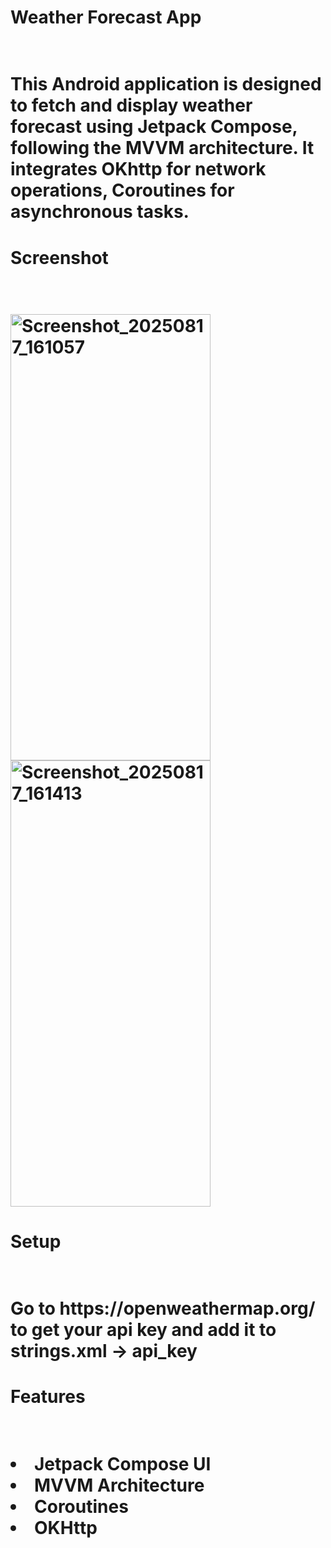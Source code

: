 <H1>Weather Forecast App<H1>
<br>
This Android application is designed to fetch and display weather forecast using Jetpack Compose, following the MVVM architecture. It integrates OKhttp for network operations, Coroutines for asynchronous tasks.
<br>
<H1>Screenshot<H1>
<br>
<img width="320" height="714" alt="Screenshot_20250817_161057" src="https://github.com/user-attachments/assets/279c41d2-3997-4c06-9a92-e9f168f13b12" />
<img width="320" height="714" alt="Screenshot_20250817_161413" src="https://github.com/user-attachments/assets/11d2fc2b-695e-470a-9a4a-6f97e46dbb08" />
<br>
<H1>Setup<H1>
<br>
Go to https://openweathermap.org/ to get your api key and add it to strings.xml -> api_key
<br>
<H1>Features<H1>
<br>
<li><strong>Jetpack Compose UI</strong><br>
<li><strong>MVVM Architecture</strong><br>
<li><strong>Coroutines</strong><br>
<li><strong>OKHttp</strong><br>
